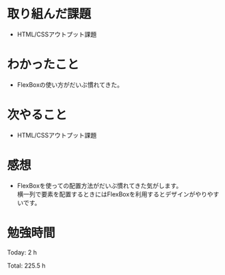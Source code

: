 # 取り組んだ課題
- HTML/CSSアウトプット課題

# わかったこと
- FlexBoxの使い方がだいぶ慣れてきた。

# 次やること
- HTML/CSSアウトプット課題

# 感想
- FlexBoxを使っての配置方法がだいぶ慣れてきた気がします。  
横一列で要素を配置するときにはFlexBoxを利用するとデザインがやりやすいです。

# 勉強時間
Today: 2 h

Total: 225.5 h
